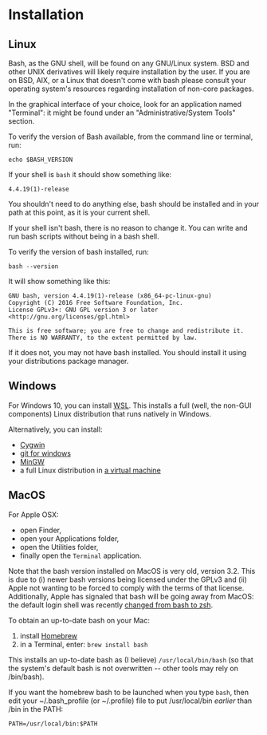 # Installation

## Linux

Bash, as the GNU shell, will be found on any GNU/Linux system. 
BSD and other UNIX derivatives will likely require installation by the user.
If you are on BSD, AIX, or a Linux that doesn't come with bash please consult your operating system's resources regarding installation of non-core packages.

In the graphical interface of your choice, look for an application named "Terminal": it might be found under an "Administrative/System Tools" section.

To verify the version of Bash available, from the command line or terminal, run:

    echo $BASH_VERSION

If your shell is `bash` it should show something like:

    4.4.19(1)-release

You shouldn't need to do anything else, bash should be installed and in your path at this point, as it is your current shell.

If your shell isn't bash, there is no reason to change it.
You can write and run bash scripts without being in a bash shell.

To verify the version of bash installed, run:

```plain
bash --version
```

It will show something like this:

```
GNU bash, version 4.4.19(1)-release (x86_64-pc-linux-gnu)
Copyright (C) 2016 Free Software Foundation, Inc.
License GPLv3+: GNU GPL version 3 or later <http://gnu.org/licenses/gpl.html>

This is free software; you are free to change and redistribute it.
There is NO WARRANTY, to the extent permitted by law.
```

If it does not, you may not have bash installed.
You should install it using your distributions package manager.

## Windows

For Windows 10, you can install [WSL](https://docs.microsoft.com/en-us/windows/wsl/about). 
This installs a full (well, the non-GUI components) Linux distribution that runs natively in Windows.

Alternatively, you can install:

* [Cygwin](https://cygwin.com/)
* [git for windows](https://gitforwindows.org/)
* [MinGW](http://mingw.org/)
* a full Linux distribution in [a virtual machine](https://docs.microsoft.com/en-us/virtualization/hyper-v-on-windows/about/)

## MacOS

For Apple OSX:

* open Finder,
* open your Applications folder,
* open the Utilities folder,
* finally open the `Terminal` application.

Note that the bash version installed on MacOS is very old, version 3.2. 
This is due to (i) newer bash versions being licensed under the GPLv3 and (ii) Apple not wanting to be forced to comply with the terms of that license.
Additionally, Apple has signaled that bash will be going away from MacOS: the default login shell was recently [changed from bash to zsh](https://support.apple.com/en-us/HT208050).

To obtain an up-to-date bash on your Mac:

1. install [Homebrew](https://brew.sh)
1. in a Terminal, enter: `brew install bash`

This installs an up-to-date bash as (I believe) `/usr/local/bin/bash` (so that the system's default bash is not overwritten -- other tools may rely on /bin/bash). 

If you want the homebrew bash to be launched when you type `bash`, then edit your ~/.bash_profile (or ~/.profile) file to put /usr/local/bin *earlier* than /bin in the PATH:

    PATH=/usr/local/bin:$PATH
